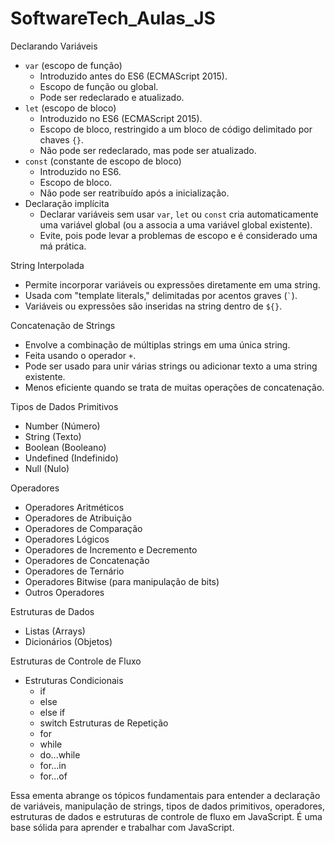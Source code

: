 # SoftwareTech_Aulas_JS

Declarando Variáveis
- `var` (escopo de função)
   - Introduzido antes do ES6 (ECMAScript 2015).
   - Escopo de função ou global.
   - Pode ser redeclarado e atualizado.
- `let` (escopo de bloco)
   - Introduzido no ES6 (ECMAScript 2015).
   - Escopo de bloco, restringido a um bloco de código delimitado por chaves `{}`.
   - Não pode ser redeclarado, mas pode ser atualizado.
- `const` (constante de escopo de bloco)
   - Introduzido no ES6.
   - Escopo de bloco.
   - Não pode ser reatribuído após a inicialização.
- Declaração implícita
   - Declarar variáveis sem usar `var`, `let` ou `const` cria automaticamente uma variável global (ou a associa a uma variável global existente).
   - Evite, pois pode levar a problemas de escopo e é considerado uma má prática.

String Interpolada
- Permite incorporar variáveis ou expressões diretamente em uma string.
- Usada com "template literals," delimitadas por acentos graves (`` ` ``).
- Variáveis ou expressões são inseridas na string dentro de `${}`.

Concatenação de Strings
- Envolve a combinação de múltiplas strings em uma única string.
- Feita usando o operador `+`.
- Pode ser usado para unir várias strings ou adicionar texto a uma string existente.
- Menos eficiente quando se trata de muitas operações de concatenação.

Tipos de Dados Primitivos
- Number (Número)
- String (Texto)
- Boolean (Booleano)
- Undefined (Indefinido)
- Null (Nulo)

Operadores
- Operadores Aritméticos
- Operadores de Atribuição
- Operadores de Comparação
- Operadores Lógicos
- Operadores de Incremento e Decremento
- Operadores de Concatenação
- Operadores de Ternário
- Operadores Bitwise (para manipulação de bits)
- Outros Operadores

Estruturas de Dados
- Listas (Arrays)
- Dicionários (Objetos)

Estruturas de Controle de Fluxo
- Estruturas Condicionais
  - if
  - else
  - else if
  - switch
 Estruturas de Repetição
  - for
  - while
  - do...while
  - for...in
  - for...of

Essa ementa abrange os tópicos fundamentais para entender a declaração de variáveis, manipulação de strings, tipos de dados primitivos, operadores, estruturas de dados e estruturas de controle de fluxo em JavaScript. É uma base sólida para aprender e trabalhar com JavaScript.




